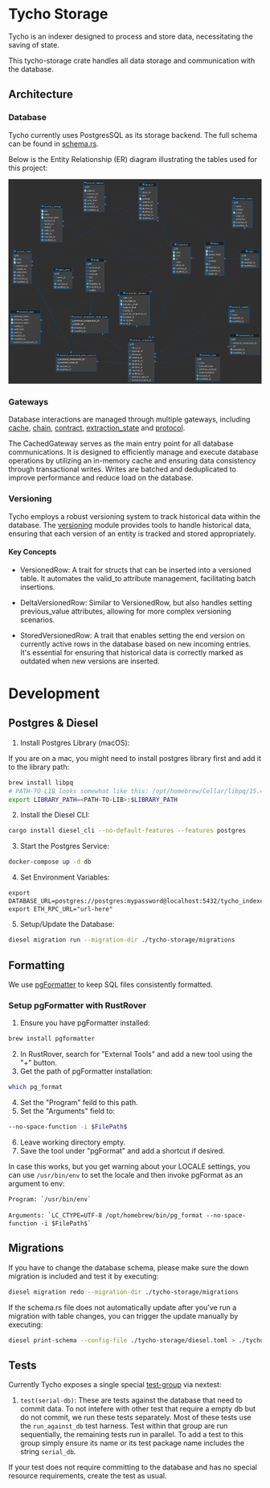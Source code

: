 # Tycho Storage

Tycho is an indexer designed to process and store data, necessitating the saving of state. 

This tycho-storage crate handles all data storage and communication with the database.

## Architecture

### Database

Tycho currently uses PostgresSQL as its storage backend. The full schema can be found in [schema.rs](./src/postgres/schema.rs).

Below is the Entity Relationship (ER) diagram illustrating the tables used for this project:

[![Entity Relation Diagram](../assets/tycho_db_er.png)](https://drive.google.com/file/d/1IQvdsfwRtg-AqtLuJjyGM2s6bqJGuciK/view?usp=sharing)

### Gateways

Database interactions are managed through multiple gateways, including [cache](./src/postgres/cache.rs), [chain](./src/postgres/chain.rs), [contract](./src/postgres/contract.rs), [extraction_state](./src/postgres/extraction_state.rs) and [protocol](./src/postgres/protocol.rs). 

The CachedGateway serves as the main entry point for all database communications. It is designed to efficiently manage and execute database operations by utilizing an in-memory cache and ensuring data consistency through transactional writes. Writes are batched and deduplicated to improve performance and reduce load on the database.

### Versioning

Tycho employs a robust versioning system to track historical data within the database. The [versioning](./src/postgres/versioning.rs) module provides tools to handle historical data, ensuring that each version of an entity is tracked and stored appropriately.

#### Key Concepts
- VersionedRow: A trait for structs that can be inserted into a versioned table. It automates the valid_to attribute management, facilitating batch insertions.

- DeltaVersionedRow: Similar to VersionedRow, but also handles setting previous_value attributes, allowing for more complex versioning scenarios.

- StoredVersionedRow: A trait that enables setting the end version on currently active rows in the database based on new incoming entries. It's essential for ensuring that historical data is correctly marked as outdated when new versions are inserted.

# Development

## Postgres & Diesel

1. Install Postgres Library (macOS):

If you are on a mac, you might need to install postgres library first and add it to the library path:

```bash
brew install libpq
# PATH-TO-LIB looks somewhat like this: /opt/homebrew/Cellar/libpq/15.4/lib
export LIBRARY_PATH=<PATH-TO-LIB>:$LIBRARY_PATH
```

2. Install the Diesel CLI:

```bash
cargo install diesel_cli --no-default-features --features postgres
```

3. Start the Postgres Service:

```bash
docker-compose up -d db
```

4. Set Environment Variables:
```
export DATABASE_URL=postgres://postgres:mypassword@localhost:5432/tycho_indexer_0
export ETH_RPC_URL="url-here"

```

5. Setup/Update the Database:

```bash
diesel migration run --migration-dir ./tycho-storage/migrations
```

## Formatting

We use [pgFormatter](https://github.com/darold/pgFormatter) to keep SQL files consistently formatted.

### Setup pgFormatter with RustRover

1. Ensure you have pgFormatter installed:
```bash
brew install pgformatter
```
2. In RustRover, search for "External Tools" and add a new tool using the "+" button.
3. Get the path of pgFormatter installation:
```bash
which pg_format
```
4. Set the "Program" feild to this path.
5. Set the "Arguments" field to: 
```bash
--no-space-function -i $FilePath$
```
6. Leave working directory empty.
7. Save the tool under "pgFormat" and add a shortcut if desired.

In case this works, but you get warning about your LOCALE settings, you can use
`/usr/bin/env` to set the locale and then invoke pgFormat as an argument to env:

    Program: `/usr/bin/env`

    Arguments: `LC_CTYPE=UTF-8 /opt/homebrew/bin/pg_format --no-space-function -i $FilePath$`

## Migrations

If you have to change the database schema, please make sure the down migration is included and test it by executing:

```bash
diesel migration redo --migration-dir ./tycho-storage/migrations
```

If the schema.rs file does not automatically update after you've run a migration with table changes, you can trigger the update manually by executing:

```bash
diesel print-schema --config-file ./tycho-storage/diesel.toml > ./tycho-storage/src/postgres/schema.rs
```

## Tests

Currently Tycho exposes a single special [test-group](https://nexte.st/book/test-groups.html) via nextest:

1. `test(serial-db)`: These are tests against the database that need to commit data. To not intefere with other test that require a empty db but do not commit, we run these tests separately. Most of these tests use the `run_against_db` test harness. Test within that group are run sequentially, the remaining tests run in parallel. To add a test to this group simply ensure its name or its test package name includes the string `serial_db`.

If your test does not require committing to the database and has no special resource requirements, create the test as usual.
